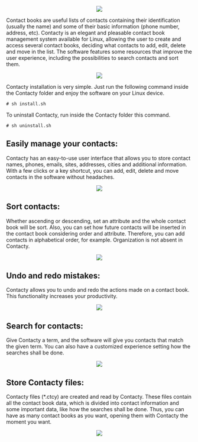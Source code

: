 <p align="center"><img src="https://user-images.githubusercontent.com/84875646/223861442-31c5101f-5dfb-4515-8229-d8d8f69f367f.png"/></p>

Contact books are useful lists of contacts containing their identification (usually the name) and some of their basic information (phone number, address, etc). Contacty is an elegant and pleasable contact book management system available for Linux, allowing the user to create and access several contact books, deciding what contacts to add, edit, delete and move in the list. The software features some resources that improve the user experience, including the possibilities to search contacts and sort them.

<p align="center"><img src="https://user-images.githubusercontent.com/84875646/223860920-e30618ba-e1ed-47a5-b3e8-d68fea442dcd.png" /></p>

Contacty installation is very simple. Just run the following command inside the Contacty folder and enjoy the software on your Linux device.
```
# sh install.sh
```

To uninstall Contacty, run inside the Contacty folder this command.
```
# sh uninstall.sh
```

## Easily manage your contacts:

Contacty has an easy-to-use user interface that allows you to store contact names, phones, emails, sites, addresses, cities and additional information. With a few clicks or a key shortcut, you can add, edit, delete and move contacts in the software without headaches.
<p align="center"><img src="https://user-images.githubusercontent.com/84875646/223860919-cd5a5003-273f-4cea-9587-4670daf886e4.png" /></p>

## Sort contacts:

Whether ascending or descending, set an attribute and the whole contact book will be sort. Also, you can set how future contacts will be inserted in the contact book considering order and attribute. Therefore, you can add contacts in alphabetical order, for example. Organization is not absent in Contacty.
<p align="center"><img src="https://user-images.githubusercontent.com/84875646/223860915-5be9aca4-de93-4847-bbaa-191e3feb76a9.png" /></p>

## Undo and redo mistakes:

Contacty allows you to undo and redo the actions made on a contact book. This functionality increases your productivity.
<p align="center"><img src="https://user-images.githubusercontent.com/84875646/223860913-5d14ae4c-9504-4696-9808-b81de4ab0433.png" /></p>

## Search for contacts:

Give Contacty a term, and the software will give you contacts that match the given term. You can also have a customized experience setting how the searches shall be done.
<p align="center"><img src="https://user-images.githubusercontent.com/84875646/223860910-5198fff0-b815-4f47-9a55-7abae942208a.png" /></p>

## Store Contacty files:

Contacty files (*.ctcy) are created and read by Contacty. These files contain all the contact book data, which is divided into contact information and some important data, like how the searches shall be done. Thus, you can have as many contact books as you want, opening them with Contacty the moment you want.
<p align="center"><img src="https://user-images.githubusercontent.com/84875646/223860903-857d71f6-1f58-4379-a34b-28f4462963f3.png" /></p>
